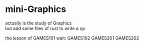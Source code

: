 # mini-Graphics  
actually is the study of Graphics  
but add some files of rust to write a op


the lesson of GAMES101
wait:
GAMES102
GAMES201
GAMES202


